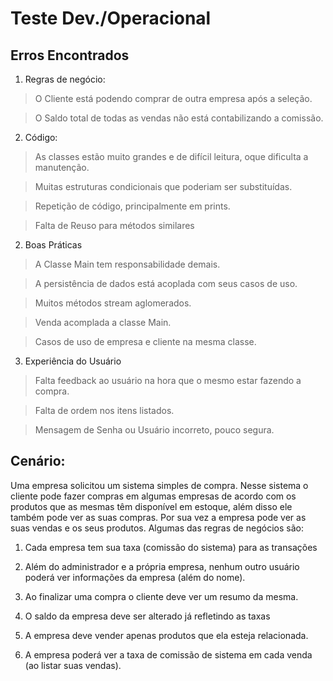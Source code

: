# Teste Dev./Operacional

## Erros Encontrados

1. Regras de negócio:
> O Cliente está podendo comprar de outra empresa após a seleção.

> O Saldo total de todas as vendas não está contabilizando a comissão.

2. Código:
> As classes estão muito grandes e de difícil leitura, oque dificulta a manutenção.

> Muitas estruturas condicionais que poderiam ser substituídas.

> Repetição de código, principalmente em prints.

> Falta de Reuso para métodos similares

2. Boas Práticas
> A Classe Main tem responsabilidade demais.

> A persistência de dados está acoplada com seus casos de uso.

> Muitos métodos stream aglomerados.

> Venda acomplada a classe Main.

> Casos de uso de empresa e cliente na mesma classe.

3. Experiência do Usuário
> Falta feedback ao usuário na hora que o mesmo estar fazendo a compra.

> Falta de ordem nos itens listados.

> Mensagem de Senha ou Usuário incorreto, pouco segura.


## Cenário:

Uma empresa solicitou um sistema simples de compra. Nesse sistema o cliente pode fazer compras em algumas empresas de acordo com os produtos que as mesmas têm disponível em estoque, além disso ele também pode ver as suas compras. Por sua vez a empresa pode ver as suas vendas e os seus produtos.
Algumas das regras de negócios são:

1. Cada empresa tem sua taxa (comissão do sistema) para as transações
2. Além do administrador e a própria empresa, nenhum outro usuário poderá ver informações da empresa (além do nome).

3. Ao finalizar uma compra o cliente deve ver um resumo da mesma.

4. O saldo da empresa deve ser alterado já refletindo as taxas

5. A empresa deve vender apenas produtos que ela esteja relacionada.

6. A empresa poderá ver a taxa de comissão de sistema em cada venda (ao listar suas vendas).
